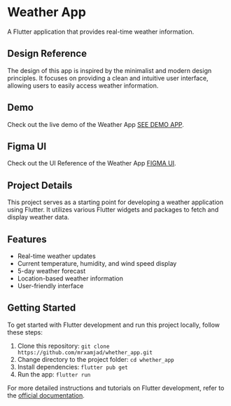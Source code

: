 # Weather App

A Flutter application that provides real-time weather information.

## Design Reference

The design of this app is inspired by the minimalist and modern design principles. It focuses on providing a clean and intuitive user interface, allowing users to easily access weather information.

## Demo

Check out the live demo of the Weather App [SEE DEMO APP](https://github.com/mrxamjad/weather_app/blob/main/DemoExample/DemoApp.mp4).

## Figma UI

Check out the UI Reference of the Weather App [FIGMA UI](<https://www.figma.com/design/LWs1t1gDF0m5epENcG3VcR/Weather-App---Glassmorphism-Design-Style-(Community)?node-id=1201-8&t=c660NokIuArPHFS2-0>).

## Project Details

This project serves as a starting point for developing a weather application using Flutter. It utilizes various Flutter widgets and packages to fetch and display weather data.

## Features

- Real-time weather updates
- Current temperature, humidity, and wind speed display
- 5-day weather forecast
- Location-based weather information
- User-friendly interface

## Getting Started

To get started with Flutter development and run this project locally, follow these steps:

1. Clone this repository: `git clone https://github.com/mrxamjad/whether_app.git`
2. Change directory to the project folder: `cd whether_app`
3. Install dependencies: `flutter pub get`
4. Run the app: `flutter run`

For more detailed instructions and tutorials on Flutter development, refer to the [official documentation](https://docs.flutter.dev/).
